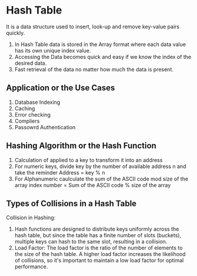 # Hash Table

It is a data structure used to insert, look-up and remove key-value pairs quickly. 
 1. In Hash Table data is stored in the Array format where each data value has its own unique index value.
 2. Accessing the Data becomes quick and easy if we know the index of the desired data.
 3. Fast retrieval of the data no matter how much the data is present. 

## Application or the Use Cases
 1. Database Indexing
 2. Caching
 3. Error checking
 4. Compliers
 5. Passowrd Authentication

## Hashing Algorithm or the Hash Function
1. Calculation of applied to a key to transform it into an address
2. For numeric keys, divide key by the number of available address n and take the reminder
   Address = key % n
3. For Alphanumeric caulculate the sum of the ASCII code mod size of the array
   index number = Sum of the ASCII code  % size of the array

## Types of Collisions in a Hash Table

Collision in Hashing:

1. Hash functions are designed to distribute keys uniformly across the hash table, but since the table has a finite number of slots (buckets), multiple keys can hash to the same slot, resulting in a collision.
2. Load Factor: The load factor is the ratio of the number of elements to the size of the hash table. A higher load factor increases the likelihood of collisions, so it's important to maintain a low load factor for optimal performance.
